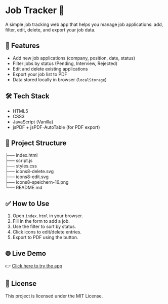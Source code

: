 # Job Tracker 🧾

A simple job tracking web app that helps you manage job applications: add, filter, edit, delete, and export your job data.

## 🚀 Features

- Add new job applications (company, position, date, status)
- Filter jobs by status (Pending, Interview, Rejected)
- Edit and delete existing applications
- Export your job list to PDF
- Data stored locally in browser (`localStorage`)

## 🛠️ Tech Stack

- HTML5
- CSS3
- JavaScript (Vanilla)
- jsPDF + jsPDF-AutoTable (for PDF export)

## 📂 Project Structure
├── index.html  
├── script.js  
├── styles.css  
├── icons8-delete.svg  
├── icons8-edit.svg  
├── icons8-speichern-16.png    
└── README.md


## ✅ How to Use

1. Open `index.html` in your browser.
2. Fill in the form to add a job.
3. Use the filter to sort by status.
4. Click icons to edit/delete entries.
5. Export to PDF using the button.

## 🌐 Live Demo

👉 [Click here to try the app](https://djavaaa777.github.io/job-tracker/)

## 📄 License

This project is licensed under the MIT License.
